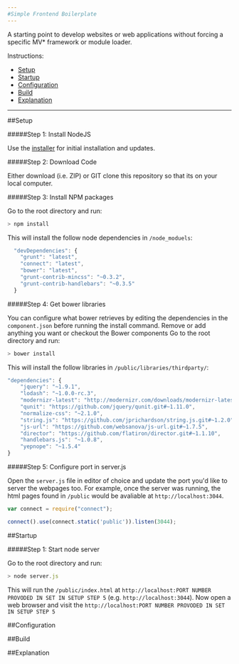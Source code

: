 ```yaml
---
#Simple Frontend Boilerplate
---
```


A starting point to develop websites or web applications without forcing a specific MV* framework or module loader.

Instructions:

* [Setup](#setup)
* [Startup](#startup)
* [Configuration](#configuration)
* [Build](#build)
* [Explanation](#explanation)

---

##Setup

#####Step 1: Install NodeJS

Use the [installer](http://nodejs.org/download/) for initial installation and updates.

#####Step 2: Download Code

Either download (i.e. ZIP) or GIT clone this repository so that its on your local computer.

#####Step 3: Install NPM packages

Go to the root directory and run:

```js
> npm install
```

This will install the follow node dependencies in `/node_moduels`:

```js
  "devDependencies": {
    "grunt": "latest",
    "connect": "latest",
    "bower": "latest",
    "grunt-contrib-mincss": "~0.3.2",
    "grunt-contrib-handlebars": "~0.3.5"
  }
```

#####Step 4: Get bower libraries

You can configure what bower retrieves by editing the dependencies in the `component.json` before running the install command. Remove or add anything you want or checkout the Bower components
Go to the root directory and run:

```js
> bower install
```

This will install the follow libraries in `/public/libraries/thirdparty/`:

```js
"dependencies": {
    "jquery": "~1.9.1",
    "lodash": "~1.0.0-rc.3",
    "modernizr-latest": "http://modernizr.com/downloads/modernizr-latest.js",
    "qunit": "https://github.com/jquery/qunit.git#~1.11.0",
    "normalize-css": "~2.1.0",
    "string.js": "https://github.com/jprichardson/string.js.git#~1.2.0",
    "js-url": "https://github.com/websanova/js-url.git#~1.7.5",
    "director": "https://github.com/flatiron/director.git#~1.1.10",
    "handlebars.js": "~1.0.8",
    "yepnope": "~1.5.4"
}
```

#####Step 5: Configure port in server.js

Open the `server.js` file in editor of choice and update the port you'd like to server the webpages too. For example, once the server was running, the html pages found in `/public` would be avaliable at `http://localhost:3044`.


```js
var connect = require("connect");

connect().use(connect.static('public')).listen(3044);
```

##Startup

#####Step 1: Start node server

Go to the root directory and run:


```js
> node server.js
```

This will run the `/public/index.html` at `http://localhost:PORT NUMBER PROVODED IN SET IN SETUP STEP 5` (e.g. `http://localhost:3044`). Now open a web browser and visit the `http://localhost:PORT NUMBER PROVODED IN SET IN SETUP STEP 5`

##Configuration

##Build

##Explanation
